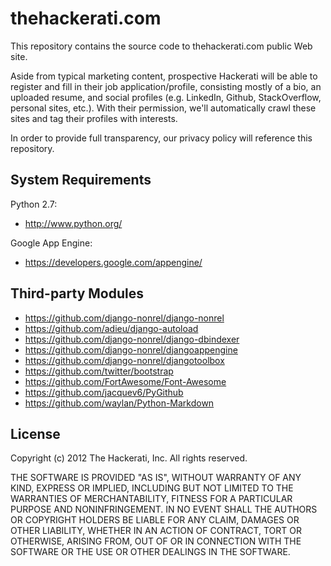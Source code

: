 thehackerati.com
================

This repository contains the source code to thehackerati.com public Web site.

Aside from typical marketing content, prospective Hackerati will be able to register and
fill in their job application/profile, consisting mostly of a bio, an uploaded resume, and
social profiles (e.g. LinkedIn, Github, StackOverflow, personal sites, etc.). With their
permission, we'll automatically crawl these sites and tag their profiles with interests.

In order to provide full transparency, our privacy policy will reference this repository.

System Requirements
-------------------
Python 2.7:

* http://www.python.org/

Google App Engine:

* https://developers.google.com/appengine/

Third-party Modules
-------------------
* https://github.com/django-nonrel/django-nonrel
* https://github.com/adieu/django-autoload
* https://github.com/django-nonrel/django-dbindexer 
* https://github.com/django-nonrel/djangoappengine
* https://github.com/django-nonrel/djangotoolbox
* https://github.com/twitter/bootstrap
* https://github.com/FortAwesome/Font-Awesome
* https://github.com/jacquev6/PyGithub
* https://github.com/waylan/Python-Markdown

License
-------
Copyright (c) 2012 The Hackerati, Inc. All rights reserved.

THE SOFTWARE IS PROVIDED "AS IS", WITHOUT WARRANTY OF ANY KIND, EXPRESS OR IMPLIED,
INCLUDING BUT NOT LIMITED TO THE WARRANTIES OF MERCHANTABILITY, FITNESS FOR A PARTICULAR
PURPOSE AND NONINFRINGEMENT. IN NO EVENT SHALL THE AUTHORS OR COPYRIGHT HOLDERS BE LIABLE
FOR ANY CLAIM, DAMAGES OR OTHER LIABILITY, WHETHER IN AN ACTION OF CONTRACT, TORT OR
OTHERWISE, ARISING FROM, OUT OF OR IN CONNECTION WITH THE SOFTWARE OR THE USE OR OTHER
DEALINGS IN THE SOFTWARE.
